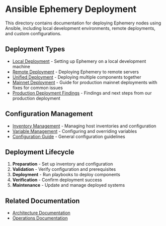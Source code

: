 # Ansible Ephemery Deployment

This directory contains documentation for deploying Ephemery nodes using Ansible, including local development environments, remote deployments, and custom configurations.

## Deployment Types

- [Local Deployment](./LOCAL_DEPLOYMENT.md) - Setting up Ephemery on a local development machine
- [Remote Deployment](./REMOTE_DEPLOYMENT.md) - Deploying Ephemery to remote servers
- [Unified Deployment](./UNIFIED_DEPLOYMENT.md) - Deploying multiple components together
- [Mainnet Deployment](./MAINNET_DEPLOYMENT.md) - Guide for production mainnet deployments with fixes for common issues
- [Production Deployment Findings](./PRODUCTION_DEPLOYMENT_FINDINGS.md) - Findings and next steps from our production deployment

## Configuration Management

- [Inventory Management](./INVENTORY_MANAGEMENT.md) - Managing host inventories and configuration
- [Variable Management](./VARIABLE_MANAGEMENT.md) - Configuring and overriding variables
- [Configuration Guide](./CONFIGURATION.md) - General configuration guidelines

## Deployment Lifecycle

1. **Preparation** - Set up inventory and configuration
2. **Validation** - Verify configuration and prerequisites
3. **Deployment** - Run playbooks to deploy components
4. **Verification** - Confirm deployment success
5. **Maintenance** - Update and manage deployed systems

## Related Documentation

- [Architecture Documentation](../ARCHITECTURE/README.md)
- [Operations Documentation](../OPERATIONS/README.md)
